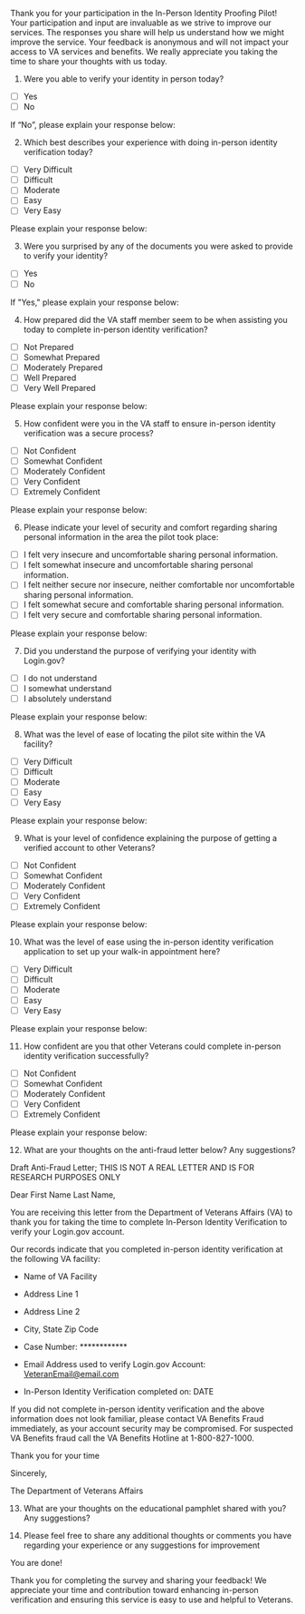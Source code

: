 Thank you for your participation in the In-Person Identity Proofing Pilot! Your participation and input are invaluable as we strive to improve our services. The responses you share will help us understand how we might improve the service. Your feedback is anonymous and will not impact your access to VA services and benefits. We really appreciate you taking the time to share your thoughts with us today. 

1. Were you able to verify your identity in person today?
- [ ] Yes
- [ ] No

If “No”, please explain your response below:





2. Which best describes your experience with doing in-person identity verification today?
- [ ] Very Difficult
- [ ] Difficult
- [ ] Moderate
- [ ] Easy
- [ ] Very Easy

Please explain your response below:







3. Were you surprised by any of the documents you were asked to provide to verify your  identity?
- [ ] Yes
- [ ] No

If "Yes," please explain your response below:


4. How prepared did the VA staff member seem to be when assisting you today to complete in-person identity verification?
- [ ] Not Prepared
- [ ] Somewhat Prepared
- [ ] Moderately Prepared
- [ ] Well Prepared
- [ ] Very Well Prepared

Please explain your response below:





5. How confident were you in the VA staff to ensure in-person identity verification was a secure process?
- [ ] Not Confident
- [ ] Somewhat Confident
- [ ] Moderately Confident
- [ ] Very Confident
- [ ] Extremely Confident

Please explain your response below:





6. Please indicate your level of security and comfort regarding sharing personal information in the area the pilot took place:
- [ ] I felt very insecure and uncomfortable sharing personal information.
- [ ] I felt somewhat insecure and uncomfortable sharing personal information.
- [ ] I felt neither secure nor insecure, neither comfortable nor uncomfortable sharing personal information.
- [ ] I felt somewhat secure and comfortable sharing personal information.
- [ ] I felt very secure and comfortable sharing personal information.

Please explain your response below:





7. Did you understand the purpose of verifying your identity with Login.gov?
- [ ] I do not understand
- [ ] I somewhat understand
- [ ] I absolutely understand

Please explain your response below:







8. What was the level of ease of locating the pilot site within the VA facility?
- [ ] Very Difficult
- [ ] Difficult
- [ ] Moderate
- [ ] Easy
- [ ] Very Easy

Please explain your response below:





9. What is your level of confidence explaining the purpose of getting a verified account to other Veterans?
- [ ] Not Confident
- [ ] Somewhat Confident
- [ ] Moderately Confident
- [ ] Very Confident
- [ ] Extremely Confident

Please explain your response below:










10. What was the level of ease using the in-person identity verification application to set up your walk-in appointment here?
- [ ] Very Difficult
- [ ] Difficult
- [ ] Moderate
- [ ] Easy
- [ ] Very Easy

Please explain your response below:





11. How confident are you that other Veterans could complete in-person identity verification successfully? 
- [ ] Not Confident
- [ ] Somewhat Confident
- [ ] Moderately Confident
- [ ] Very Confident
- [ ] Extremely Confident

Please explain your response below:



12. What are your thoughts on the anti-fraud letter below? Any suggestions? 




Draft Anti-Fraud Letter; THIS IS NOT A REAL LETTER AND IS FOR RESEARCH PURPOSES ONLY

Dear First Name Last Name, 

You are receiving this letter from the Department of Veterans Affairs (VA) to thank you for taking the time to complete In-Person Identity Verification to verify your Login.gov account. 

Our records indicate that you completed in-person identity verification at the following VA facility:
- Name of VA Facility
- Address Line 1
- Address Line 2
- City, State Zip Code 

- Case Number:  ************
- Email Address used to verify Login.gov Account: VeteranEmail@email.com 
- In-Person Identity Verification completed on: DATE

If you did not complete in-person identity verification and the above information does not look familiar, please contact VA Benefits Fraud immediately, as your account security may be compromised.
For suspected VA Benefits fraud call the VA Benefits Hotline at 1-800-827-1000.

Thank you for your time 

Sincerely, 

The Department of Veterans Affairs  


13. What are your thoughts on the educational pamphlet shared with you? Any suggestions?





14. Please feel free to share any additional thoughts or comments you have regarding your experience or any suggestions for improvement 




 
You are done!

Thank you for completing the survey and sharing your feedback! We appreciate your time and contribution toward enhancing in-person verification and ensuring this service is easy to use and helpful to Veterans. 

